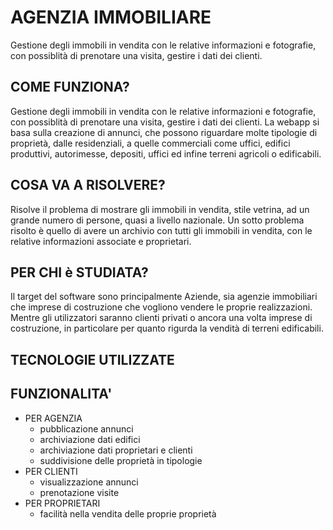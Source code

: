 # AGENZIA IMMOBILIARE
Gestione degli immobili in vendita con le relative informazioni e fotografie, con possiblità di prenotare una visita, gestire i dati dei clienti.
## COME FUNZIONA?
Gestione degli immobili in vendita con le relative informazioni e fotografie, con possiblità di prenotare una visita, gestire i dati dei clienti. La webapp si basa sulla creazione di annunci, che possono riguardare molte tipologie di proprietà, dalle residenziali, a quelle commerciali come uffici, edifici produttivi, autorimesse, depositi, uffici ed infine terreni agricoli o edificabili.
## COSA VA A RISOLVERE?
Risolve il problema di mostrare gli immobili in vendita, stile vetrina, ad un grande numero di persone, quasi a livello nazionale. Un sotto problema risolto è quello di avere un archivio con tutti  gli immobili in vendita, con le relative informazioni associate e proprietari.
## PER CHI è STUDIATA?
Il target del software sono principalmente Aziende, sia agenzie immobiliari che imprese di costruzione che vogliono vendere le proprie realizzazioni. Mentre gli utilizzatori saranno clienti privati o ancora una volta imprese di costruzione, in particolare per quanto rigurda la vendità di terreni edificabili.
## TECNOLOGIE UTILIZZATE
## FUNZIONALITA'
* PER AGENZIA
    * pubblicazione annunci
    * archiviazione dati edifici
    * archiviazione dati proprietari e clienti
    * suddivisione delle proprietà in tipologie
* PER CLIENTI
    * visualizzazione annunci
    * prenotazione visite
* PER PROPRIETARI 
    * facilità nella vendita delle proprie proprietà
   
